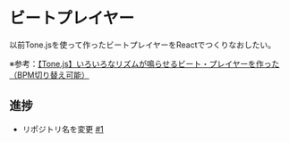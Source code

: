 # ビートプレイヤー

以前Tone.jsを使って作ったビートプレイヤーをReactでつくりなおしたい。

※参考：[【Tone.js】いろいろなリズムが鳴らせるビート・プレイヤーを作った（BPM切り替え可能）](https://www.i-ryo.com/entry/2020/06/20/055657)

## 進捗

- リポジトリ名を変更 [#1](https://github.com/ryo-i/beat-player/issues/1)
